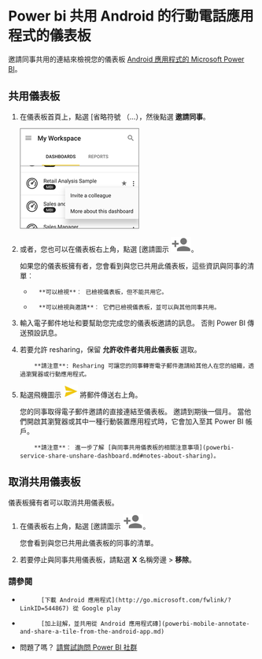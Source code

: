 <properties 
   pageTitle="共用的儀表板，從 Android 應用程式"
   description="了解如何邀請同事共用 Power bi 從 Android 應用程式的連結，以檢視儀表板。"
   services="powerbi" 
   documentationCenter="" 
   authors="maggiesMSFT" 
   manager="mblythe" 
   backup=""
   editor=""
   tags=""
   qualityFocus="no"
   qualityDate=""/>
 
<tags
   ms.service="powerbi"
   ms.devlang="NA"
   ms.topic="article"
   ms.tgt_pltfrm="NA"
   ms.workload="powerbi"
   ms.date="10/14/2016"
   ms.author="maggies"/>
# <a name="share-a-dashboard-from-the-android-mobile-phone-app-for-power-bi"></a>Power bi 共用 Android 的行動電話應用程式的儀表板

邀請同事共用的連結來檢視您的儀表板 [Android 應用程式的 Microsoft Power BI](powerbi-mobile-android-app-get-started.md)。 

## <a name="share-a-dashboard"></a>共用儀表板

1.  在儀表板首頁上，點選 [省略符號 （...），然後點選 **邀請同事**。

    ![](media/powerbi-mobile-share-a-dashboard-from-the-android-app/power-bi-android-invite-dashboard-home.png)

2.  或者，您也可以在儀表板右上角，點選 [邀請圖示 ![](media/powerbi-mobile-share-a-dashboard-from-the-android-app/power-bi-android-invite-icon.png)。

 
    如果您的儀表板擁有者，您會看到與您已共用此儀表板，這些資訊與同事的清單︰

    -   
            **可以檢視**︰ 已檢視儀表板，但不能共用它。

    -   
            **可以檢視與邀請**︰ 它們已檢視儀表板，並可以與其他同事共用。

2.  輸入電子郵件地址和要幫助您完成您的儀表板邀請的訊息。 否則 Power BI 傳送預設訊息。

3.  若要允許 resharing，保留 **允許收件者共用此儀表板** 選取。

    >
            **請注意**: Resharing 可讓您的同事轉寄電子郵件邀請給其他人在您的組織，透過瀏覽器或行動應用程式。

4.  點選飛機圖示 ![](media/powerbi-mobile-share-a-dashboard-from-the-android-app/PBI_Andr_SendPlane.png) 將郵件傳送右上角。

    您的同事取得電子郵件邀請的直接連結至儀表板。 邀請到期後一個月。 當他們開啟其瀏覽器或其中一種行動裝置應用程式時，它會加入至其 Power BI 帳戶。

    >
            **請注意**︰ 進一步了解 [與同事共用儀表板的相關注意事項](powerbi-service-share-unshare-dashboard.md#notes-about-sharing)。

## <a name="unshare-a-dashboard"></a>取消共用儀表板

儀表板擁有者可以取消共用儀表板。

1.  在儀表板右上角，點選 [邀請圖示 ![](media/powerbi-mobile-share-a-dashboard-from-the-android-app/power-bi-android-invite-icon.png)。 

    您會看到與您已共用此儀表板的同事的清單。

2.   若要停止與同事共用儀表板，請點選 **X** 名稱旁邊 \> **移除**。

### <a name="see-also"></a>請參閱

- 
            [下載 Android 應用程式](http://go.microsoft.com/fwlink/?LinkID=544867) 從 Google play
- 
            [加上註解，並共用從 Android 應用程式磚](powerbi-mobile-annotate-and-share-a-tile-from-the-android-app.md)
- 問題了嗎？ 
            [請嘗試詢問 Power BI 社群](http://community.powerbi.com/)
